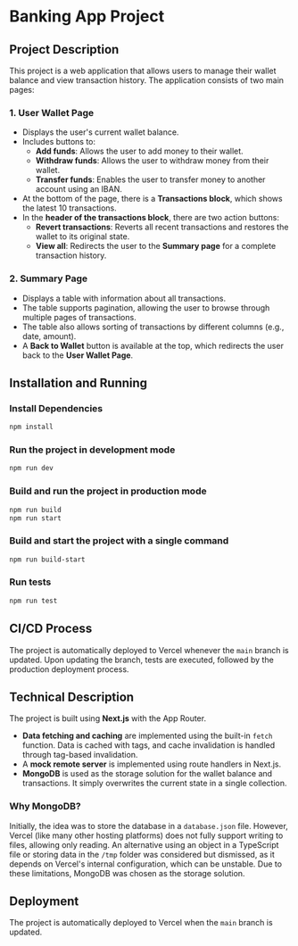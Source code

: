 # Banking App Project

## Project Description

This project is a web application that allows users to manage their wallet balance and view transaction history. The application consists of two main pages:

### 1. **User Wallet Page**
- Displays the user's current wallet balance.
- Includes buttons to:
    - **Add funds**: Allows the user to add money to their wallet.
    - **Withdraw funds**: Allows the user to withdraw money from their wallet.
    - **Transfer funds**: Enables the user to transfer money to another account using an IBAN.
- At the bottom of the page, there is a **Transactions block**, which shows the latest 10 transactions.
- In the **header of the transactions block**, there are two action buttons:
    - **Revert transactions**: Reverts all recent transactions and restores the wallet to its original state.
    - **View all**: Redirects the user to the **Summary page** for a complete transaction history.

### 2. **Summary Page**
- Displays a table with information about all transactions.
- The table supports pagination, allowing the user to browse through multiple pages of transactions.
- The table also allows sorting of transactions by different columns (e.g., date, amount).
- A **Back to Wallet** button is available at the top, which redirects the user back to the **User Wallet Page**.

## Installation and Running

### Install Dependencies
```bash
npm install
```

### Run the project in development mode
```bash
npm run dev
```

### Build and run the project in production mode
```bash
npm run build
npm run start
```

### Build and start the project with a single command
```bash
npm run build-start
```

### Run tests
```bash
npm run test
```

## CI/CD Process

The project is automatically deployed to Vercel whenever the `main` branch is updated. Upon updating the branch, tests are executed, followed by the production deployment process.

## Technical Description

The project is built using **Next.js** with the App Router.

- **Data fetching and caching** are implemented using the built-in `fetch` function. Data is cached with tags, and cache invalidation is handled through tag-based invalidation.
- A **mock remote server** is implemented using route handlers in Next.js.
- **MongoDB** is used as the storage solution for the wallet balance and transactions. It simply overwrites the current state in a single collection.

### Why MongoDB?

Initially, the idea was to store the database in a `database.json` file. However, Vercel (like many other hosting platforms) does not fully support writing to files, allowing only reading. An alternative using an object in a TypeScript file or storing data in the `/tmp` folder was considered but dismissed, as it depends on Vercel's internal configuration, which can be unstable. Due to these limitations, MongoDB was chosen as the storage solution.

## Deployment

The project is automatically deployed to Vercel when the `main` branch is updated.